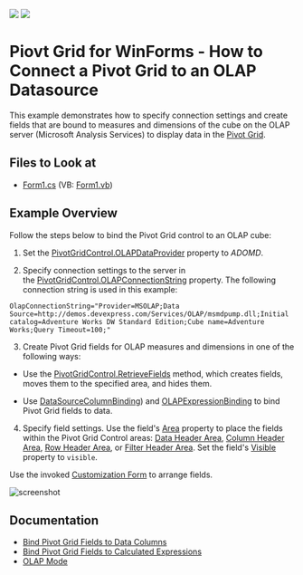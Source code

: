 <!-- default badges list -->
[![](https://img.shields.io/badge/Open_in_DevExpress_Support_Center-FF7200?style=flat-square&logo=DevExpress&logoColor=white)](https://supportcenter.devexpress.com/ticket/details/T344546)
[![](https://img.shields.io/badge/📖_How_to_use_DevExpress_Examples-e9f6fc?style=flat-square)](https://docs.devexpress.com/GeneralInformation/403183)
<!-- default badges end -->

# Piovt Grid for WinForms - How to Connect a Pivot Grid to an OLAP Datasource

This example demonstrates how to specify connection settings and create fields that are bound to measures and dimensions of the cube on the OLAP server (Microsoft Analysis Services) to display data in the [Pivot Grid](https://docs.devexpress.com/WindowsForms/3409/controls-and-libraries/pivot-grid). 

<!-- default file list -->
## Files to Look at

* [Form1.cs](./CS/WinOlapRetrieveFieldsExample/Form1.cs) (VB: [Form1.vb](./VB/WinOlapRetrieveFieldsExample/Form1.vb))
<!-- default file list end -->

## Example Overview

Follow the steps below to bind the Pivot Grid control to an OLAP cube:

1. Set the [PivotGridControl.OLAPDataProvider](https://docs.devexpress.com/WindowsForms/DevExpress.XtraPivotGrid.PivotGridControl.OLAPDataProvider) property to  _ADOMD_.

2. Specify connection settings to the server in the [PivotGridControl.OLAPConnectionString](https://docs.devexpress.com/WindowsForms/DevExpress.XtraPivotGrid.PivotGridControl.OLAPConnectionString) property. The following connection string is used in this example:

```
OlapConnectionString="Provider=MSOLAP;Data Source=http://demos.devexpress.com/Services/OLAP/msmdpump.dll;Initial catalog=Adventure Works DW Standard Edition;Cube name=Adventure Works;Query Timeout=100;"
``` 

3. Create Pivot Grid fields for OLAP measures and dimensions in one of the following ways: 


- Use the [PivotGridControl.RetrieveFields](https://docs.devexpress.com/WindowsForms/DevExpress.XtraPivotGrid.PivotGridControl.RetrieveFields(DevExpress.XtraPivotGrid.PivotArea-System.Boolean)) method, which creates fields, moves them to the specified area, and hides them.

- Use [DataSourceColumnBinding](https://docs.devexpress.com/WindowsForms/DevExpress.XtraPivotGrid.DataSourceColumnBinding)) and [OLAPExpressionBinding](https://docs.devexpress.com/WindowsForms/DevExpress.XtraPivotGrid.OLAPExpressionBinding) to bind Pivot Grid fields to data.

4. Specify field settings. Use the field's [Area](https://docs.devexpress.com/CoreLibraries/DevExpress.XtraPivotGrid.PivotGridFieldBase.Area) property to place the fields within the Pivot Grid Control areas: [Data Header Area](https://docs.devexpress.com/WindowsForms/1688/controls-and-libraries/pivot-grid/ui-elements/data-header-area), [Column Header Area](https://docs.devexpress.com/WindowsForms/1686/controls-and-libraries/pivot-grid/ui-elements/column-header-area), [Row Header Area](https://docs.devexpress.com/WindowsForms/1685/controls-and-libraries/pivot-grid/ui-elements/row-header-area), or [Filter Header Area](https://docs.devexpress.com/WindowsForms/1684/controls-and-libraries/pivot-grid/ui-elements/filter-header-area). Set the field's [Visible](https://docs.devexpress.com/CoreLibraries/DevExpress.XtraPivotGrid.PivotGridFieldBase.Visible) property to `visible`.

Use the invoked [Customization Form](https://docs.devexpress.com/WindowsForms/1805) to arrange fields.

![screenshot](images/screenshot.png)

## Documentation

- [Bind Pivot Grid Fields to Data Columns](https://docs.devexpress.com/WindowsForms/401376/controls-and-libraries/pivot-grid/binding-to-data/bind-pivot-grid-fields-to-data-columns?v=22.1)
- [Bind Pivot Grid Fields to Calculated Expressions](https://docs.devexpress.com/WindowsForms/1799/controls-and-libraries/pivot-grid/binding-to-data/bind-pivot-grid-fields-to-calculated-expressions?v=22.1)
- [OLAP Mode](https://docs.devexpress.com/CoreLibraries/403809/devexpress-pivot-grid-core-library/pivot-grid-modes/olap-mode?v=22.1)

